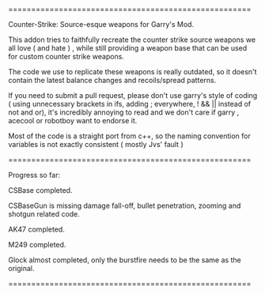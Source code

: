 =====================================================

Counter-Strike: Source-esque weapons for Garry's Mod.

This addon tries to faithfully recreate the counter strike source weapons we all love ( and hate ) , while still providing a weapon base that can be used for custom counter strike weapons.

The code we use to replicate these weapons is really outdated, so it doesn't contain the latest balance changes and recoils/spread patterns.

If you need to submit a pull request, please don't use garry's style of coding ( using unnecessary brackets in ifs, adding ; everywhere, ! && || instead of not and or), it's incredibly annoying to read and we don't care if garry , acecool or robotboy want to endorse it.

Most of the code is a straight port from c++, so the naming convention for variables is not exactly consistent ( mostly Jvs' fault )

=====================================================

Progress so far:

CSBase completed.

CSBaseGun is missing damage fall-off, bullet penetration, zooming and shotgun related code.

AK47 completed.

M249 completed.

Glock almost completed, only the burstfire needs to be the same as the original.

=====================================================
